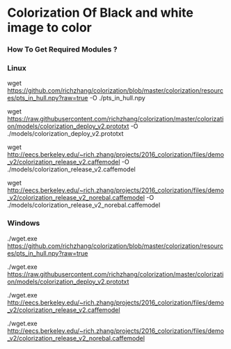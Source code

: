 # Colorization Of Black and white image to color
### How To Get Required Modules ?
### Linux
wget https://github.com/richzhang/colorization/blob/master/colorization/resources/pts_in_hull.npy?raw=true -O ./pts_in_hull.npy

wget https://raw.githubusercontent.com/richzhang/colorization/master/colorization/models/colorization_deploy_v2.prototxt -O ./models/colorization_deploy_v2.prototxt

wget http://eecs.berkeley.edu/~rich.zhang/projects/2016_colorization/files/demo_v2/colorization_release_v2.caffemodel -O ./models/colorization_release_v2.caffemodel

wget http://eecs.berkeley.edu/~rich.zhang/projects/2016_colorization/files/demo_v2/colorization_release_v2_norebal.caffemodel -O ./models/colorization_release_v2_norebal.caffemodel

### Windows
./wget.exe https://github.com/richzhang/colorization/blob/master/colorization/resources/pts_in_hull.npy?raw=true

./wget.exe https://raw.githubusercontent.com/richzhang/colorization/master/colorization/models/colorization_deploy_v2.prototxt 

./wget.exe http://eecs.berkeley.edu/~rich.zhang/projects/2016_colorization/files/demo_v2/colorization_release_v2.caffemodel 

./wget.exe http://eecs.berkeley.edu/~rich.zhang/projects/2016_colorization/files/demo_v2/colorization_release_v2_norebal.caffemodel 

